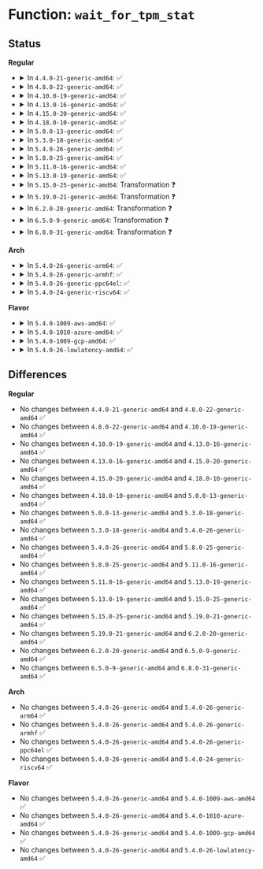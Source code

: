 # Function: <code>wait_for_tpm_stat</code>

## Status
<b>Regular</b>
<ul>
<li>
<details>
<summary>In <code>4.4.0-21-generic-amd64</code>: ✅</summary>

```c
int wait_for_tpm_stat(struct tpm_chip * chip, u8 mask, long unsigned int timeout, wait_queue_head_t * queue, bool check_cancel)
```

```json
{
  "name": "wait_for_tpm_stat",
  "collision_type": "Unique Global",
  "inline_type": "No",
  "funcs": [
    {
      "addr": 18446744071584233104,
      "name": "wait_for_tpm_stat",
      "external": true,
      "loc": "drivers/char/tpm/tpm-interface.c:876",
      "file": "drivers/char/tpm/tpm-interface.c",
      "inline": "seen, unknown",
      "caller_inline": [],
      "caller_func": [
        "drivers/char/tpm/tpm_tis.c:recv_data",
        "drivers/char/tpm/tpm_tis.c:tpm_tis_send_data",
        "drivers/char/tpm/tpm_tis.c:tpm_tis_send_data",
        "drivers/char/tpm/tpm_tis.c:tpm_tis_send_data",
        "drivers/char/tpm/tpm_tis.c:tpm_tis_recv"
      ]
    }
  ],
  "symbols": [
    {
      "addr": 18446744071584233104,
      "name": "wait_for_tpm_stat",
      "section": ".text",
      "bind": "STB_GLOBAL",
      "size": 540
    }
  ]
}
```
</details>
</li>
<li>
<details>
<summary>In <code>4.8.0-22-generic-amd64</code>: ✅</summary>

```c
int wait_for_tpm_stat(struct tpm_chip * chip, u8 mask, long unsigned int timeout, wait_queue_head_t * queue, bool check_cancel)
```

```json
{
  "name": "wait_for_tpm_stat",
  "collision_type": "Unique Global",
  "inline_type": "No",
  "funcs": [
    {
      "addr": 18446744071584572880,
      "name": "wait_for_tpm_stat",
      "external": true,
      "loc": "drivers/char/tpm/tpm-interface.c:904",
      "file": "drivers/char/tpm/tpm-interface.c",
      "inline": "seen, unknown",
      "caller_inline": [],
      "caller_func": [
        "drivers/char/tpm/tpm_tis_core.c:tpm_tis_send_main",
        "drivers/char/tpm/tpm_tis_core.c:tpm_tis_send_data",
        "drivers/char/tpm/tpm_tis_core.c:tpm_tis_send_data",
        "drivers/char/tpm/tpm_tis_core.c:tpm_tis_send_data",
        "drivers/char/tpm/tpm_tis_core.c:tpm_tis_recv",
        "drivers/char/tpm/tpm_tis_core.c:recv_data"
      ]
    }
  ],
  "symbols": [
    {
      "addr": 18446744071584572880,
      "name": "wait_for_tpm_stat",
      "section": ".text",
      "bind": "STB_GLOBAL",
      "size": 539
    }
  ]
}
```
</details>
</li>
<li>
<details>
<summary>In <code>4.10.0-19-generic-amd64</code>: ✅</summary>

```c
int wait_for_tpm_stat(struct tpm_chip * chip, u8 mask, long unsigned int timeout, wait_queue_head_t * queue, bool check_cancel)
```

```json
{
  "name": "wait_for_tpm_stat",
  "collision_type": "Unique Global",
  "inline_type": "No",
  "funcs": [
    {
      "addr": 18446744071584754784,
      "name": "wait_for_tpm_stat",
      "external": true,
      "loc": "drivers/char/tpm/tpm-interface.c:889",
      "file": "drivers/char/tpm/tpm-interface.c",
      "inline": "seen, unknown",
      "caller_inline": [],
      "caller_func": [
        "drivers/char/tpm/tpm_tis_core.c:tpm_tis_send_main",
        "drivers/char/tpm/tpm_tis_core.c:tpm_tis_send_data",
        "drivers/char/tpm/tpm_tis_core.c:tpm_tis_send_data",
        "drivers/char/tpm/tpm_tis_core.c:tpm_tis_send_data",
        "drivers/char/tpm/tpm_tis_core.c:tpm_tis_recv",
        "drivers/char/tpm/tpm_tis_core.c:recv_data"
      ]
    }
  ],
  "symbols": [
    {
      "addr": 18446744071584754784,
      "name": "wait_for_tpm_stat",
      "section": ".text",
      "bind": "STB_GLOBAL",
      "size": 498
    }
  ]
}
```
</details>
</li>
<li>
<details>
<summary>In <code>4.13.0-16-generic-amd64</code>: ✅</summary>

```c
int wait_for_tpm_stat(struct tpm_chip * chip, u8 mask, long unsigned int timeout, wait_queue_head_t * queue, bool check_cancel)
```

```json
{
  "name": "wait_for_tpm_stat",
  "collision_type": "Unique Global",
  "inline_type": "No",
  "funcs": [
    {
      "addr": 18446744071584835552,
      "name": "wait_for_tpm_stat",
      "external": true,
      "loc": "drivers/char/tpm/tpm-interface.c:1053",
      "file": "drivers/char/tpm/tpm-interface.c",
      "inline": "seen, unknown",
      "caller_inline": [],
      "caller_func": [
        "drivers/char/tpm/tpm_tis_core.c:tpm_tis_send_main",
        "drivers/char/tpm/tpm_tis_core.c:tpm_tis_send_data",
        "drivers/char/tpm/tpm_tis_core.c:tpm_tis_send_data",
        "drivers/char/tpm/tpm_tis_core.c:tpm_tis_send_data",
        "drivers/char/tpm/tpm_tis_core.c:tpm_tis_recv",
        "drivers/char/tpm/tpm_tis_core.c:recv_data"
      ]
    }
  ],
  "symbols": [
    {
      "addr": 18446744071584835552,
      "name": "wait_for_tpm_stat",
      "section": ".text",
      "bind": "STB_GLOBAL",
      "size": 473
    }
  ]
}
```
</details>
</li>
<li>
<details>
<summary>In <code>4.15.0-20-generic-amd64</code>: ✅</summary>

```c
int wait_for_tpm_stat(struct tpm_chip * chip, u8 mask, long unsigned int timeout, wait_queue_head_t * queue, bool check_cancel)
```

```json
{
  "name": "wait_for_tpm_stat",
  "collision_type": "Unique Global",
  "inline_type": "No",
  "funcs": [
    {
      "addr": 18446744071585256704,
      "name": "wait_for_tpm_stat",
      "external": true,
      "loc": "drivers/char/tpm/tpm-interface.c:1071",
      "file": "drivers/char/tpm/tpm-interface.c",
      "inline": "seen, unknown",
      "caller_inline": [],
      "caller_func": [
        "drivers/char/tpm/tpm_tis_core.c:tpm_tis_send_main",
        "drivers/char/tpm/tpm_tis_core.c:tpm_tis_send_data",
        "drivers/char/tpm/tpm_tis_core.c:tpm_tis_send_data",
        "drivers/char/tpm/tpm_tis_core.c:tpm_tis_send_data",
        "drivers/char/tpm/tpm_tis_core.c:tpm_tis_recv",
        "drivers/char/tpm/tpm_tis_core.c:recv_data"
      ]
    }
  ],
  "symbols": [
    {
      "addr": 18446744071585256704,
      "name": "wait_for_tpm_stat",
      "section": ".text",
      "bind": "STB_GLOBAL",
      "size": 486
    }
  ]
}
```
</details>
</li>
<li>
<details>
<summary>In <code>4.18.0-10-generic-amd64</code>: ✅</summary>

```c
int wait_for_tpm_stat(struct tpm_chip * chip, u8 mask, long unsigned int timeout, wait_queue_head_t * queue, bool check_cancel)
```

```json
{
  "name": "wait_for_tpm_stat",
  "collision_type": "Unique Static",
  "inline_type": "No",
  "funcs": [
    {
      "addr": 18446744071585521504,
      "name": "wait_for_tpm_stat",
      "external": false,
      "loc": "drivers/char/tpm/tpm_tis_core.c:51",
      "file": "drivers/char/tpm/tpm_tis_core.c",
      "inline": "seen, unknown",
      "caller_inline": [],
      "caller_func": [
        "drivers/char/tpm/tpm_tis_core.c:tpm_tis_send_main",
        "drivers/char/tpm/tpm_tis_core.c:tpm_tis_send_data",
        "drivers/char/tpm/tpm_tis_core.c:tpm_tis_send_data",
        "drivers/char/tpm/tpm_tis_core.c:tpm_tis_send_data",
        "drivers/char/tpm/tpm_tis_core.c:tpm_tis_recv",
        "drivers/char/tpm/tpm_tis_core.c:recv_data"
      ]
    }
  ],
  "symbols": [
    {
      "addr": 18446744071585521504,
      "name": "wait_for_tpm_stat",
      "section": ".text",
      "bind": "STB_LOCAL",
      "size": 483
    }
  ]
}
```
</details>
</li>
<li>
<details>
<summary>In <code>5.0.0-13-generic-amd64</code>: ✅</summary>

```c
int wait_for_tpm_stat(struct tpm_chip * chip, u8 mask, long unsigned int timeout, wait_queue_head_t * queue, bool check_cancel)
```

```json
{
  "name": "wait_for_tpm_stat",
  "collision_type": "Unique Static",
  "inline_type": "No",
  "funcs": [
    {
      "addr": 18446744071585645600,
      "name": "wait_for_tpm_stat",
      "external": false,
      "loc": "drivers/char/tpm/tpm_tis_core.c:51",
      "file": "drivers/char/tpm/tpm_tis_core.c",
      "inline": "seen, unknown",
      "caller_inline": [],
      "caller_func": [
        "drivers/char/tpm/tpm_tis_core.c:tpm_tis_send_main",
        "drivers/char/tpm/tpm_tis_core.c:tpm_tis_send_data",
        "drivers/char/tpm/tpm_tis_core.c:tpm_tis_send_data",
        "drivers/char/tpm/tpm_tis_core.c:tpm_tis_send_data",
        "drivers/char/tpm/tpm_tis_core.c:tpm_tis_recv",
        "drivers/char/tpm/tpm_tis_core.c:recv_data"
      ]
    }
  ],
  "symbols": [
    {
      "addr": 18446744071585645600,
      "name": "wait_for_tpm_stat",
      "section": ".text",
      "bind": "STB_LOCAL",
      "size": 483
    }
  ]
}
```
</details>
</li>
<li>
<details>
<summary>In <code>5.3.0-18-generic-amd64</code>: ✅</summary>

```c
int wait_for_tpm_stat(struct tpm_chip * chip, u8 mask, long unsigned int timeout, wait_queue_head_t * queue, bool check_cancel)
```

```json
{
  "name": "wait_for_tpm_stat",
  "collision_type": "Unique Static",
  "inline_type": "No",
  "funcs": [
    {
      "addr": 18446744071585870528,
      "name": "wait_for_tpm_stat",
      "external": false,
      "loc": "drivers/char/tpm/tpm_tis_core.c:47",
      "file": "drivers/char/tpm/tpm_tis_core.c",
      "inline": "seen, unknown",
      "caller_inline": [],
      "caller_func": [
        "drivers/char/tpm/tpm_tis_core.c:tpm_tis_send_main",
        "drivers/char/tpm/tpm_tis_core.c:tpm_tis_send_data",
        "drivers/char/tpm/tpm_tis_core.c:tpm_tis_send_data",
        "drivers/char/tpm/tpm_tis_core.c:tpm_tis_send_data",
        "drivers/char/tpm/tpm_tis_core.c:tpm_tis_recv",
        "drivers/char/tpm/tpm_tis_core.c:recv_data"
      ]
    }
  ],
  "symbols": [
    {
      "addr": 18446744071585870528,
      "name": "wait_for_tpm_stat",
      "section": ".text",
      "bind": "STB_LOCAL",
      "size": 500
    }
  ]
}
```
</details>
</li>
<li>
<details>
<summary>In <code>5.4.0-26-generic-amd64</code>: ✅</summary>

```c
int wait_for_tpm_stat(struct tpm_chip * chip, u8 mask, long unsigned int timeout, wait_queue_head_t * queue, bool check_cancel)
```

```json
{
  "name": "wait_for_tpm_stat",
  "collision_type": "Unique Static",
  "inline_type": "No",
  "funcs": [
    {
      "addr": 18446744071586013088,
      "name": "wait_for_tpm_stat",
      "external": false,
      "loc": "drivers/char/tpm/tpm_tis_core.c:47",
      "file": "drivers/char/tpm/tpm_tis_core.c",
      "inline": "seen, unknown",
      "caller_inline": [],
      "caller_func": [
        "drivers/char/tpm/tpm_tis_core.c:tpm_tis_send_main",
        "drivers/char/tpm/tpm_tis_core.c:tpm_tis_send_data",
        "drivers/char/tpm/tpm_tis_core.c:tpm_tis_send_data",
        "drivers/char/tpm/tpm_tis_core.c:tpm_tis_send_data",
        "drivers/char/tpm/tpm_tis_core.c:tpm_tis_recv",
        "drivers/char/tpm/tpm_tis_core.c:recv_data"
      ]
    }
  ],
  "symbols": [
    {
      "addr": 18446744071586013088,
      "name": "wait_for_tpm_stat",
      "section": ".text",
      "bind": "STB_LOCAL",
      "size": 500
    }
  ]
}
```
</details>
</li>
<li>
<details>
<summary>In <code>5.8.0-25-generic-amd64</code>: ✅</summary>

```c
int wait_for_tpm_stat(struct tpm_chip * chip, u8 mask, long unsigned int timeout, wait_queue_head_t * queue, bool check_cancel)
```

```json
{
  "name": "wait_for_tpm_stat",
  "collision_type": "Unique Static",
  "inline_type": "No",
  "funcs": [
    {
      "addr": 18446744071586751712,
      "name": "wait_for_tpm_stat",
      "external": false,
      "loc": "drivers/char/tpm/tpm_tis_core.c:47",
      "file": "drivers/char/tpm/tpm_tis_core.c",
      "inline": "seen, unknown",
      "caller_inline": [],
      "caller_func": [
        "drivers/char/tpm/tpm_tis_core.c:tpm_tis_send_main",
        "drivers/char/tpm/tpm_tis_core.c:tpm_tis_send_data",
        "drivers/char/tpm/tpm_tis_core.c:tpm_tis_send_data",
        "drivers/char/tpm/tpm_tis_core.c:tpm_tis_send_data",
        "drivers/char/tpm/tpm_tis_core.c:tpm_tis_recv",
        "drivers/char/tpm/tpm_tis_core.c:recv_data"
      ]
    }
  ],
  "symbols": [
    {
      "addr": 18446744071586751712,
      "name": "wait_for_tpm_stat",
      "section": ".text",
      "bind": "STB_LOCAL",
      "size": 500
    }
  ]
}
```
</details>
</li>
<li>
<details>
<summary>In <code>5.11.0-16-generic-amd64</code>: ✅</summary>

```c
int wait_for_tpm_stat(struct tpm_chip * chip, u8 mask, long unsigned int timeout, wait_queue_head_t * queue, bool check_cancel)
```

```json
{
  "name": "wait_for_tpm_stat",
  "collision_type": "Unique Static",
  "inline_type": "No",
  "funcs": [
    {
      "addr": 18446744071586845792,
      "name": "wait_for_tpm_stat",
      "external": false,
      "loc": "drivers/char/tpm/tpm_tis_core.c:47",
      "file": "drivers/char/tpm/tpm_tis_core.c",
      "inline": "seen, unknown",
      "caller_inline": [],
      "caller_func": [
        "drivers/char/tpm/tpm_tis_core.c:tpm_tis_send_main",
        "drivers/char/tpm/tpm_tis_core.c:tpm_tis_send_data",
        "drivers/char/tpm/tpm_tis_core.c:tpm_tis_send_data",
        "drivers/char/tpm/tpm_tis_core.c:tpm_tis_send_data",
        "drivers/char/tpm/tpm_tis_core.c:tpm_tis_recv",
        "drivers/char/tpm/tpm_tis_core.c:recv_data"
      ]
    }
  ],
  "symbols": [
    {
      "addr": 18446744071586845792,
      "name": "wait_for_tpm_stat",
      "section": ".text",
      "bind": "STB_LOCAL",
      "size": 500
    }
  ]
}
```
</details>
</li>
<li>
<details>
<summary>In <code>5.13.0-19-generic-amd64</code>: ✅</summary>

```c
int wait_for_tpm_stat(struct tpm_chip * chip, u8 mask, long unsigned int timeout, wait_queue_head_t * queue, bool check_cancel)
```

```json
{
  "name": "wait_for_tpm_stat",
  "collision_type": "Unique Static",
  "inline_type": "No",
  "funcs": [
    {
      "addr": 18446744071586725872,
      "name": "wait_for_tpm_stat",
      "external": false,
      "loc": "drivers/char/tpm/tpm_tis_core.c:47",
      "file": "drivers/char/tpm/tpm_tis_core.c",
      "inline": "seen, unknown",
      "caller_inline": [],
      "caller_func": [
        "drivers/char/tpm/tpm_tis_core.c:tpm_tis_send_main",
        "drivers/char/tpm/tpm_tis_core.c:tpm_tis_send_data",
        "drivers/char/tpm/tpm_tis_core.c:tpm_tis_send_data",
        "drivers/char/tpm/tpm_tis_core.c:tpm_tis_send_data",
        "drivers/char/tpm/tpm_tis_core.c:tpm_tis_recv",
        "drivers/char/tpm/tpm_tis_core.c:recv_data"
      ]
    }
  ],
  "symbols": [
    {
      "addr": 18446744071586725872,
      "name": "wait_for_tpm_stat",
      "section": ".text",
      "bind": "STB_LOCAL",
      "size": 500
    }
  ]
}
```
</details>
</li>
<li>
<details>
<summary>In <code>5.15.0-25-generic-amd64</code>: Transformation ❓</summary>

```c
int wait_for_tpm_stat(struct tpm_chip * chip, u8 mask, long unsigned int timeout, wait_queue_head_t * queue, bool check_cancel)
```

```json
{
  "name": "wait_for_tpm_stat",
  "collision_type": "Unique Static",
  "inline_type": "No",
  "funcs": [
    {
      "addr": 0,
      "name": "wait_for_tpm_stat",
      "external": false,
      "loc": "drivers/char/tpm/tpm_tis_core.c:47",
      "file": "drivers/char/tpm/tpm_tis_core.c",
      "inline": "seen, unknown",
      "caller_inline": [],
      "caller_func": [
        "drivers/char/tpm/tpm_tis_core.c:tpm_tis_send_main",
        "drivers/char/tpm/tpm_tis_core.c:tpm_tis_send_data",
        "drivers/char/tpm/tpm_tis_core.c:tpm_tis_send_data",
        "drivers/char/tpm/tpm_tis_core.c:tpm_tis_send_data",
        "drivers/char/tpm/tpm_tis_core.c:tpm_tis_recv",
        "drivers/char/tpm/tpm_tis_core.c:recv_data"
      ]
    }
  ],
  "symbols": [
    {
      "addr": 18446744071587277360,
      "name": "wait_for_tpm_stat",
      "section": ".text",
      "bind": "STB_LOCAL",
      "size": 528
    },
    {
      "addr": 18446744071592465326,
      "name": "wait_for_tpm_stat.cold",
      "section": ".text",
      "bind": "STB_LOCAL",
      "size": 20
    }
  ]
}
```
</details>
</li>
<li>
<details>
<summary>In <code>5.19.0-21-generic-amd64</code>: Transformation ❓</summary>

```c
int wait_for_tpm_stat(struct tpm_chip * chip, u8 mask, long unsigned int timeout, wait_queue_head_t * queue, bool check_cancel)
```

```json
{
  "name": "wait_for_tpm_stat",
  "collision_type": "Unique Static",
  "inline_type": "No",
  "funcs": [
    {
      "addr": 0,
      "name": "wait_for_tpm_stat",
      "external": false,
      "loc": "drivers/char/tpm/tpm_tis_core.c:47",
      "file": "drivers/char/tpm/tpm_tis_core.c",
      "inline": "seen, unknown",
      "caller_inline": [],
      "caller_func": [
        "drivers/char/tpm/tpm_tis_core.c:tpm_tis_send_main",
        "drivers/char/tpm/tpm_tis_core.c:tpm_tis_send_data",
        "drivers/char/tpm/tpm_tis_core.c:tpm_tis_send_data",
        "drivers/char/tpm/tpm_tis_core.c:tpm_tis_send_data",
        "drivers/char/tpm/tpm_tis_core.c:tpm_tis_recv",
        "drivers/char/tpm/tpm_tis_core.c:recv_data"
      ]
    }
  ],
  "symbols": [
    {
      "addr": 18446744071588586752,
      "name": "wait_for_tpm_stat",
      "section": ".text",
      "bind": "STB_LOCAL",
      "size": 579
    },
    {
      "addr": 18446744071594334731,
      "name": "wait_for_tpm_stat.cold",
      "section": ".text",
      "bind": "STB_LOCAL",
      "size": 20
    }
  ]
}
```
</details>
</li>
<li>
<details>
<summary>In <code>6.2.0-20-generic-amd64</code>: Transformation ❓</summary>

```c
int wait_for_tpm_stat(struct tpm_chip * chip, u8 mask, long unsigned int timeout, wait_queue_head_t * queue, bool check_cancel)
```

```json
{
  "name": "wait_for_tpm_stat",
  "collision_type": "Unique Static",
  "inline_type": "No",
  "funcs": [
    {
      "addr": 0,
      "name": "wait_for_tpm_stat",
      "external": false,
      "loc": "drivers/char/tpm/tpm_tis_core.c:47",
      "file": "drivers/char/tpm/tpm_tis_core.c",
      "inline": "seen, unknown",
      "caller_inline": [],
      "caller_func": [
        "drivers/char/tpm/tpm_tis_core.c:tpm_tis_send_main",
        "drivers/char/tpm/tpm_tis_core.c:tpm_tis_send_data",
        "drivers/char/tpm/tpm_tis_core.c:tpm_tis_send_data",
        "drivers/char/tpm/tpm_tis_core.c:tpm_tis_send_data",
        "drivers/char/tpm/tpm_tis_core.c:tpm_tis_recv",
        "drivers/char/tpm/tpm_tis_core.c:recv_data"
      ]
    }
  ],
  "symbols": [
    {
      "addr": 18446744071590042528,
      "name": "wait_for_tpm_stat",
      "section": ".text",
      "bind": "STB_LOCAL",
      "size": 573
    },
    {
      "addr": 18446744071596239795,
      "name": "wait_for_tpm_stat.cold",
      "section": ".text",
      "bind": "STB_LOCAL",
      "size": 20
    }
  ]
}
```
</details>
</li>
<li>
<details>
<summary>In <code>6.5.0-9-generic-amd64</code>: Transformation ❓</summary>

```c
int wait_for_tpm_stat(struct tpm_chip * chip, u8 mask, long unsigned int timeout, wait_queue_head_t * queue, bool check_cancel)
```

```json
{
  "name": "wait_for_tpm_stat",
  "collision_type": "Unique Static",
  "inline_type": "No",
  "funcs": [
    {
      "addr": 0,
      "name": "wait_for_tpm_stat",
      "external": false,
      "loc": "drivers/char/tpm/tpm_tis_core.c:64",
      "file": "drivers/char/tpm/tpm_tis_core.c",
      "inline": "seen, unknown",
      "caller_inline": [],
      "caller_func": [
        "drivers/char/tpm/tpm_tis_core.c:tpm_tis_send_main",
        "drivers/char/tpm/tpm_tis_core.c:tpm_tis_send_data",
        "drivers/char/tpm/tpm_tis_core.c:tpm_tis_send_data",
        "drivers/char/tpm/tpm_tis_core.c:tpm_tis_send_data",
        "drivers/char/tpm/tpm_tis_core.c:tpm_tis_recv",
        "drivers/char/tpm/tpm_tis_core.c:recv_data"
      ]
    }
  ],
  "symbols": [
    {
      "addr": 18446744071590352144,
      "name": "wait_for_tpm_stat",
      "section": ".text",
      "bind": "STB_LOCAL",
      "size": 781
    },
    {
      "addr": 18446744071596767968,
      "name": "wait_for_tpm_stat.cold",
      "section": ".text",
      "bind": "STB_LOCAL",
      "size": 21
    }
  ]
}
```
</details>
</li>
<li>
<details>
<summary>In <code>6.8.0-31-generic-amd64</code>: Transformation ❓</summary>

```c
int wait_for_tpm_stat(struct tpm_chip * chip, u8 mask, long unsigned int timeout, wait_queue_head_t * queue, bool check_cancel)
```

```json
{
  "name": "wait_for_tpm_stat",
  "collision_type": "Unique Static",
  "inline_type": "No",
  "funcs": [
    {
      "addr": 0,
      "name": "wait_for_tpm_stat",
      "external": false,
      "loc": "drivers/char/tpm/tpm_tis_core.c:64",
      "file": "drivers/char/tpm/tpm_tis_core.c",
      "inline": "seen, unknown",
      "caller_inline": [],
      "caller_func": [
        "drivers/char/tpm/tpm_tis_core.c:tpm_tis_send_main",
        "drivers/char/tpm/tpm_tis_core.c:tpm_tis_send_data",
        "drivers/char/tpm/tpm_tis_core.c:tpm_tis_send_data",
        "drivers/char/tpm/tpm_tis_core.c:tpm_tis_send_data",
        "drivers/char/tpm/tpm_tis_core.c:tpm_tis_recv",
        "drivers/char/tpm/tpm_tis_core.c:recv_data"
      ]
    }
  ],
  "symbols": [
    {
      "addr": 18446744071590693680,
      "name": "wait_for_tpm_stat",
      "section": ".text",
      "bind": "STB_LOCAL",
      "size": 781
    },
    {
      "addr": 18446744071597676629,
      "name": "wait_for_tpm_stat.cold",
      "section": ".text",
      "bind": "STB_LOCAL",
      "size": 21
    }
  ]
}
```
</details>
</li>
</ul>
<b>Arch</b>
<ul>
<li>
<details>
<summary>In <code>5.4.0-26-generic-arm64</code>: ✅</summary>

```c
int wait_for_tpm_stat(struct tpm_chip * chip, u8 mask, long unsigned int timeout, wait_queue_head_t * queue, bool check_cancel)
```

```json
{
  "name": "wait_for_tpm_stat",
  "collision_type": "Unique Static",
  "inline_type": "No",
  "funcs": [
    {
      "addr": 18446603336498811616,
      "name": "wait_for_tpm_stat",
      "external": false,
      "loc": "drivers/char/tpm/tpm_tis_core.c:47",
      "file": "drivers/char/tpm/tpm_tis_core.c",
      "inline": "seen, unknown",
      "caller_inline": [],
      "caller_func": [
        "drivers/char/tpm/tpm_tis_core.c:tpm_tis_send_main",
        "drivers/char/tpm/tpm_tis_core.c:tpm_tis_send_data",
        "drivers/char/tpm/tpm_tis_core.c:tpm_tis_send_data",
        "drivers/char/tpm/tpm_tis_core.c:tpm_tis_send_data",
        "drivers/char/tpm/tpm_tis_core.c:tpm_tis_recv",
        "drivers/char/tpm/tpm_tis_core.c:recv_data"
      ]
    }
  ],
  "symbols": [
    {
      "addr": 18446603336498811616,
      "name": "wait_for_tpm_stat",
      "section": ".text",
      "bind": "STB_LOCAL",
      "size": 552
    }
  ]
}
```
</details>
</li>
<li>
<details>
<summary>In <code>5.4.0-26-generic-armhf</code>: ✅</summary>

```c
int wait_for_tpm_stat(struct tpm_chip * chip, u8 mask, long unsigned int timeout, wait_queue_head_t * queue, bool check_cancel)
```

```json
{
  "name": "wait_for_tpm_stat",
  "collision_type": "Unique Static",
  "inline_type": "No",
  "funcs": [
    {
      "addr": 3231422348,
      "name": "wait_for_tpm_stat",
      "external": false,
      "loc": "drivers/char/tpm/tpm_tis_core.c:47",
      "file": "drivers/char/tpm/tpm_tis_core.c",
      "inline": "seen, unknown",
      "caller_inline": [],
      "caller_func": [
        "drivers/char/tpm/tpm_tis_core.c:tpm_tis_send_main",
        "drivers/char/tpm/tpm_tis_core.c:tpm_tis_send_data",
        "drivers/char/tpm/tpm_tis_core.c:tpm_tis_send_data",
        "drivers/char/tpm/tpm_tis_core.c:tpm_tis_send_data",
        "drivers/char/tpm/tpm_tis_core.c:tpm_tis_recv",
        "drivers/char/tpm/tpm_tis_core.c:recv_data"
      ]
    }
  ],
  "symbols": [
    {
      "addr": 3231422348,
      "name": "wait_for_tpm_stat",
      "section": ".text",
      "bind": "STB_LOCAL",
      "size": 540
    }
  ]
}
```
</details>
</li>
<li>
<details>
<summary>In <code>5.4.0-26-generic-ppc64el</code>: ✅</summary>

```c
int wait_for_tpm_stat(struct tpm_chip * chip, u8 mask, long unsigned int timeout, wait_queue_head_t * queue, bool check_cancel)
```

```json
{
  "name": "wait_for_tpm_stat",
  "collision_type": "Unique Static",
  "inline_type": "No",
  "funcs": [
    {
      "addr": 13835058055292006512,
      "name": "wait_for_tpm_stat",
      "external": false,
      "loc": "drivers/char/tpm/tpm_tis_core.c:47",
      "file": "drivers/char/tpm/tpm_tis_core.c",
      "inline": "seen, unknown",
      "caller_inline": [],
      "caller_func": [
        "drivers/char/tpm/tpm_tis_core.c:tpm_tis_send_main",
        "drivers/char/tpm/tpm_tis_core.c:tpm_tis_send_data",
        "drivers/char/tpm/tpm_tis_core.c:tpm_tis_send_data",
        "drivers/char/tpm/tpm_tis_core.c:tpm_tis_send_data",
        "drivers/char/tpm/tpm_tis_core.c:tpm_tis_recv",
        "drivers/char/tpm/tpm_tis_core.c:recv_data"
      ]
    }
  ],
  "symbols": [
    {
      "addr": 13835058055292006512,
      "name": "wait_for_tpm_stat",
      "section": ".text",
      "bind": "STB_LOCAL",
      "size": 820
    }
  ]
}
```
</details>
</li>
<li>
<details>
<summary>In <code>5.4.0-24-generic-riscv64</code>: ✅</summary>

```c
int wait_for_tpm_stat(struct tpm_chip * chip, u8 mask, long unsigned int timeout, wait_queue_head_t * queue, bool check_cancel)
```

```json
{
  "name": "wait_for_tpm_stat",
  "collision_type": "Unique Static",
  "inline_type": "No",
  "funcs": [
    {
      "addr": 18446743936276309570,
      "name": "wait_for_tpm_stat",
      "external": false,
      "loc": "drivers/char/tpm/tpm_tis_core.c:47",
      "file": "drivers/char/tpm/tpm_tis_core.c",
      "inline": "seen, unknown",
      "caller_inline": [],
      "caller_func": [
        "drivers/char/tpm/tpm_tis_core.c:tpm_tis_send_main",
        "drivers/char/tpm/tpm_tis_core.c:tpm_tis_send_data",
        "drivers/char/tpm/tpm_tis_core.c:tpm_tis_send_data",
        "drivers/char/tpm/tpm_tis_core.c:tpm_tis_send_data",
        "drivers/char/tpm/tpm_tis_core.c:tpm_tis_recv",
        "drivers/char/tpm/tpm_tis_core.c:recv_data"
      ]
    }
  ],
  "symbols": [
    {
      "addr": 18446743936276309570,
      "name": "wait_for_tpm_stat",
      "section": ".text",
      "bind": "STB_LOCAL",
      "size": 404
    }
  ]
}
```
</details>
</li>
</ul>
<b>Flavor</b>
<ul>
<li>
<details>
<summary>In <code>5.4.0-1009-aws-amd64</code>: ✅</summary>

```c
int wait_for_tpm_stat(struct tpm_chip * chip, u8 mask, long unsigned int timeout, wait_queue_head_t * queue, bool check_cancel)
```

```json
{
  "name": "wait_for_tpm_stat",
  "collision_type": "Unique Static",
  "inline_type": "No",
  "funcs": [
    {
      "addr": 18446744071585774064,
      "name": "wait_for_tpm_stat",
      "external": false,
      "loc": "drivers/char/tpm/tpm_tis_core.c:47",
      "file": "drivers/char/tpm/tpm_tis_core.c",
      "inline": "seen, unknown",
      "caller_inline": [],
      "caller_func": [
        "drivers/char/tpm/tpm_tis_core.c:tpm_tis_send_main",
        "drivers/char/tpm/tpm_tis_core.c:tpm_tis_send_data",
        "drivers/char/tpm/tpm_tis_core.c:tpm_tis_send_data",
        "drivers/char/tpm/tpm_tis_core.c:tpm_tis_send_data",
        "drivers/char/tpm/tpm_tis_core.c:tpm_tis_recv",
        "drivers/char/tpm/tpm_tis_core.c:recv_data"
      ]
    }
  ],
  "symbols": [
    {
      "addr": 18446744071585774064,
      "name": "wait_for_tpm_stat",
      "section": ".text",
      "bind": "STB_LOCAL",
      "size": 500
    }
  ]
}
```
</details>
</li>
<li>
<details>
<summary>In <code>5.4.0-1010-azure-amd64</code>: ✅</summary>

```c
int wait_for_tpm_stat(struct tpm_chip * chip, u8 mask, long unsigned int timeout, wait_queue_head_t * queue, bool check_cancel)
```

```json
{
  "name": "wait_for_tpm_stat",
  "collision_type": "Unique Static",
  "inline_type": "No",
  "funcs": [
    {
      "addr": 18446744071585633248,
      "name": "wait_for_tpm_stat",
      "external": false,
      "loc": "drivers/char/tpm/tpm_tis_core.c:47",
      "file": "drivers/char/tpm/tpm_tis_core.c",
      "inline": "seen, unknown",
      "caller_inline": [],
      "caller_func": [
        "drivers/char/tpm/tpm_tis_core.c:tpm_tis_send_main",
        "drivers/char/tpm/tpm_tis_core.c:tpm_tis_send_data",
        "drivers/char/tpm/tpm_tis_core.c:tpm_tis_send_data",
        "drivers/char/tpm/tpm_tis_core.c:tpm_tis_send_data",
        "drivers/char/tpm/tpm_tis_core.c:tpm_tis_recv",
        "drivers/char/tpm/tpm_tis_core.c:recv_data"
      ]
    }
  ],
  "symbols": [
    {
      "addr": 18446744071585633248,
      "name": "wait_for_tpm_stat",
      "section": ".text",
      "bind": "STB_LOCAL",
      "size": 500
    }
  ]
}
```
</details>
</li>
<li>
<details>
<summary>In <code>5.4.0-1009-gcp-amd64</code>: ✅</summary>

```c
int wait_for_tpm_stat(struct tpm_chip * chip, u8 mask, long unsigned int timeout, wait_queue_head_t * queue, bool check_cancel)
```

```json
{
  "name": "wait_for_tpm_stat",
  "collision_type": "Unique Static",
  "inline_type": "No",
  "funcs": [
    {
      "addr": 18446744071585963104,
      "name": "wait_for_tpm_stat",
      "external": false,
      "loc": "drivers/char/tpm/tpm_tis_core.c:47",
      "file": "drivers/char/tpm/tpm_tis_core.c",
      "inline": "seen, unknown",
      "caller_inline": [],
      "caller_func": [
        "drivers/char/tpm/tpm_tis_core.c:tpm_tis_send_main",
        "drivers/char/tpm/tpm_tis_core.c:tpm_tis_send_data",
        "drivers/char/tpm/tpm_tis_core.c:tpm_tis_send_data",
        "drivers/char/tpm/tpm_tis_core.c:tpm_tis_send_data",
        "drivers/char/tpm/tpm_tis_core.c:tpm_tis_recv",
        "drivers/char/tpm/tpm_tis_core.c:recv_data"
      ]
    }
  ],
  "symbols": [
    {
      "addr": 18446744071585963104,
      "name": "wait_for_tpm_stat",
      "section": ".text",
      "bind": "STB_LOCAL",
      "size": 500
    }
  ]
}
```
</details>
</li>
<li>
<details>
<summary>In <code>5.4.0-26-lowlatency-amd64</code>: ✅</summary>

```c
int wait_for_tpm_stat(struct tpm_chip * chip, u8 mask, long unsigned int timeout, wait_queue_head_t * queue, bool check_cancel)
```

```json
{
  "name": "wait_for_tpm_stat",
  "collision_type": "Unique Static",
  "inline_type": "No",
  "funcs": [
    {
      "addr": 18446744071586070848,
      "name": "wait_for_tpm_stat",
      "external": false,
      "loc": "drivers/char/tpm/tpm_tis_core.c:47",
      "file": "drivers/char/tpm/tpm_tis_core.c",
      "inline": "seen, unknown",
      "caller_inline": [],
      "caller_func": [
        "drivers/char/tpm/tpm_tis_core.c:tpm_tis_send_main",
        "drivers/char/tpm/tpm_tis_core.c:tpm_tis_send_data",
        "drivers/char/tpm/tpm_tis_core.c:tpm_tis_send_data",
        "drivers/char/tpm/tpm_tis_core.c:tpm_tis_send_data",
        "drivers/char/tpm/tpm_tis_core.c:tpm_tis_recv",
        "drivers/char/tpm/tpm_tis_core.c:recv_data"
      ]
    }
  ],
  "symbols": [
    {
      "addr": 18446744071586070848,
      "name": "wait_for_tpm_stat",
      "section": ".text",
      "bind": "STB_LOCAL",
      "size": 495
    }
  ]
}
```
</details>
</li>
</ul>

## Differences
<b>Regular</b>
<ul>
<li>
No changes between <code>4.4.0-21-generic-amd64</code> and <code>4.8.0-22-generic-amd64</code> ✅
</li>
<li>
No changes between <code>4.8.0-22-generic-amd64</code> and <code>4.10.0-19-generic-amd64</code> ✅
</li>
<li>
No changes between <code>4.10.0-19-generic-amd64</code> and <code>4.13.0-16-generic-amd64</code> ✅
</li>
<li>
No changes between <code>4.13.0-16-generic-amd64</code> and <code>4.15.0-20-generic-amd64</code> ✅
</li>
<li>
No changes between <code>4.15.0-20-generic-amd64</code> and <code>4.18.0-10-generic-amd64</code> ✅
</li>
<li>
No changes between <code>4.18.0-10-generic-amd64</code> and <code>5.0.0-13-generic-amd64</code> ✅
</li>
<li>
No changes between <code>5.0.0-13-generic-amd64</code> and <code>5.3.0-18-generic-amd64</code> ✅
</li>
<li>
No changes between <code>5.3.0-18-generic-amd64</code> and <code>5.4.0-26-generic-amd64</code> ✅
</li>
<li>
No changes between <code>5.4.0-26-generic-amd64</code> and <code>5.8.0-25-generic-amd64</code> ✅
</li>
<li>
No changes between <code>5.8.0-25-generic-amd64</code> and <code>5.11.0-16-generic-amd64</code> ✅
</li>
<li>
No changes between <code>5.11.0-16-generic-amd64</code> and <code>5.13.0-19-generic-amd64</code> ✅
</li>
<li>
No changes between <code>5.13.0-19-generic-amd64</code> and <code>5.15.0-25-generic-amd64</code> ✅
</li>
<li>
No changes between <code>5.15.0-25-generic-amd64</code> and <code>5.19.0-21-generic-amd64</code> ✅
</li>
<li>
No changes between <code>5.19.0-21-generic-amd64</code> and <code>6.2.0-20-generic-amd64</code> ✅
</li>
<li>
No changes between <code>6.2.0-20-generic-amd64</code> and <code>6.5.0-9-generic-amd64</code> ✅
</li>
<li>
No changes between <code>6.5.0-9-generic-amd64</code> and <code>6.8.0-31-generic-amd64</code> ✅
</li>
</ul>
<b>Arch</b>
<ul>
<li>
No changes between <code>5.4.0-26-generic-amd64</code> and <code>5.4.0-26-generic-arm64</code> ✅
</li>
<li>
No changes between <code>5.4.0-26-generic-amd64</code> and <code>5.4.0-26-generic-armhf</code> ✅
</li>
<li>
No changes between <code>5.4.0-26-generic-amd64</code> and <code>5.4.0-26-generic-ppc64el</code> ✅
</li>
<li>
No changes between <code>5.4.0-26-generic-amd64</code> and <code>5.4.0-24-generic-riscv64</code> ✅
</li>
</ul>
<b>Flavor</b>
<ul>
<li>
No changes between <code>5.4.0-26-generic-amd64</code> and <code>5.4.0-1009-aws-amd64</code> ✅
</li>
<li>
No changes between <code>5.4.0-26-generic-amd64</code> and <code>5.4.0-1010-azure-amd64</code> ✅
</li>
<li>
No changes between <code>5.4.0-26-generic-amd64</code> and <code>5.4.0-1009-gcp-amd64</code> ✅
</li>
<li>
No changes between <code>5.4.0-26-generic-amd64</code> and <code>5.4.0-26-lowlatency-amd64</code> ✅
</li>
</ul>
